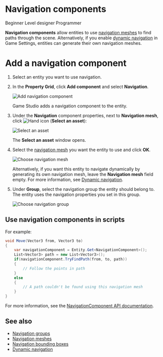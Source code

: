 # Navigation components

<span class="label label-doc-level">Beginner</span>
<span class="label label-doc-audience">Level designer</span>
<span class="label label-doc-audience">Programmer</span>

**Navigation components** allow entities to use [navigation meshes](navigation-meshes.md) to find paths through the scene. Alternatively, if you enable [dynamic navigation](dynamic-navigation.md) in Game Settings, entities can generate their own navigation meshes.

# Add a navigation component

1. Select an entity you want to use navigation.

2. In the **Property Grid**, click **Add component** and select **Navigation**.

    ![Add navigation component](media/add-navigation-component.png)

    Game Studio adds a navigation component to the entity.

3. Under the **Navigation** component properties, next to **Navigation mesh**, click ![Hand icon](~/manual/game-studio/media/hand-icon.png) (**Select an asset**):

    ![Select an asset](media/open-asset-picker.png)

	The **Select an asset** window opens.

4. Select the [navigation mesh](navigation-meshes.md) you want the entity to use and click **OK**.

    ![Choose navigation mesh](media/choose-navigation-mesh.png)

    Alternatively, if you want this entity to navigate dynamically by generating its own navigation mesh, leave the **Navigation mesh** field empty. For more information, see [Dynamic navigation](dynamic-navigation.md).

5. Under **Group**, select the navigation group the entity should belong to. The entity uses the navigation properties you set in this group.

    ![Choose navigation group](media/choose-navigation-group.png)

## Use navigation components in scripts

For example:

```cs
void Move(Vector3 from, Vector3 to)
{
	var navigationComponent = Entity.Get<NavigationComponent>();
	List<Vector3> path = new List<Vector3>();
	if(navigationComponent.TryFindPath(from, to, path))
	{
		// Follow the points in path
	}
	else
	{
		// A path couldn't be found using this navigation mesh
	}
}
```

For more information, see the [NavigationComponent API documentation](xref:SiliconStudio.Xenko.Navigation.NavigationComponent).

## See also

* [Navigation groups](navigation-groups.md)
* [Navigation meshes](navigation-meshes.md)
* [Navigation bounding boxes](navigation-bounding-boxes.md)
* [Dynamic navigation](dynamic-navigation.md)